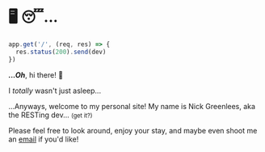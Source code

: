 # 🖥️ 😴...

```javascript
app.get('/', (req, res) => {
  res.status(200).send(dev)
})
```

***...Oh***, hi there! :wave: 

I *totally* wasn't just asleep... 

...Anyways, welcome to my personal site! My name is Nick Greenlees, aka the RESTing dev... <small>(get it?)</small>

Please feel free to look around, enjoy your stay, and maybe even shoot me an [email](contact) if you'd like!